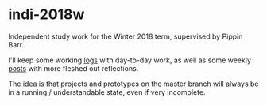 # indi-2018w

Independent study work for the Winter 2018 term, supervised by Pippin Barr.

I'll keep some working [logs](logs.md) with day-to-day work, as well as some weekly [posts](posts) with more fleshed out reflections.

The idea is that projects and prototypes on the master branch will always be in a running / understandable state, even if very incomplete.
